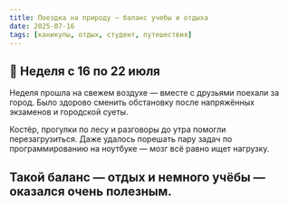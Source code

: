 ```yaml
---
title: Поездка на природу — баланс учебы и отдыха
date: 2025-07-16
tags: [каникулы, отдых, студент, путешествия]
---
```


## 📌 Неделя с 16 по 22 июля

Неделя прошла на свежем воздухе — вместе с друзьями поехали за город. Было здорово сменить обстановку после напряжённых экзаменов и городской суеты.  

Костёр, прогулки по лесу и разговоры до утра помогли перезагрузиться. Даже удалось порешать пару задач по программированию на ноутбуке — мозг всё равно ищет нагрузку.  

Такой баланс — отдых и немного учёбы — оказался очень полезным.  
---
